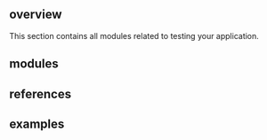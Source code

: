 ## overview
This section contains all modules related to testing your application.

## modules

## references

## examples
